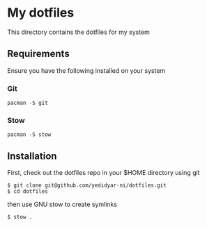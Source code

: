 # My dotfiles

This directory contains the dotfiles for my system

## Requirements

Ensure you have the following installed on your system

### Git

```
pacman -S git
```

### Stow

```
pacman -S stow
```

## Installation

First, check out the dotfiles repo in your $HOME directory using git

```
$ git clone git@github.com/yedidyar-ni/dotfiles.git
$ cd dotfiles
```

then use GNU stow to create symlinks

```
$ stow .
```
